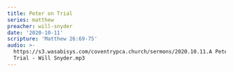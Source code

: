 ```yaml
---
title: Peter on Trial
series: matthew
preacher: will-snyder
date: '2020-10-11'
scripture: 'Matthew 26:69-75'
audio: >-
  https://s3.wasabisys.com/coventrypca.church/sermons/2020.10.11.A Peter on
  Trial - Will Snyder.mp3
---
```

